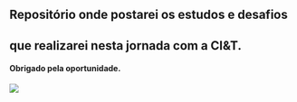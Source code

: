 ## Repositório onde postarei os estudos e desafios 
## que realizarei  nesta jornada com a CI&T.
#### Obrigado pela oportunidade. 
![](/kingofw.gif)
